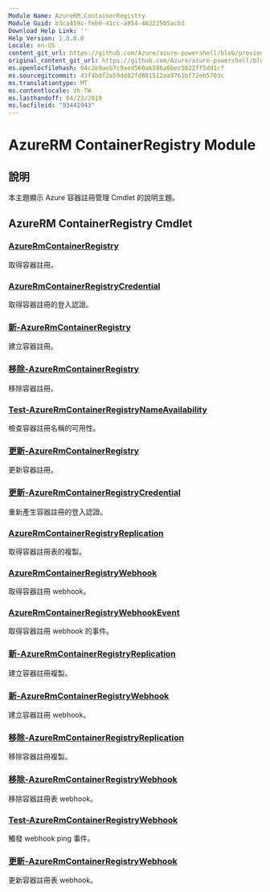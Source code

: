 ```yaml
---
Module Name: AzureRM.ContainerRegistry
Module Guid: b3ca459c-feb9-41cc-a954-46222505acb3
Download Help Link: ''
Help Version: 1.0.0.0
Locale: en-US
content_git_url: https://github.com/Azure/azure-powershell/blob/preview/src/ResourceManager/ContainerRegistry/Commands.ContainerRegistry/help/AzureRM.ContainerRegistry.md
original_content_git_url: https://github.com/Azure/azure-powershell/blob/preview/src/ResourceManager/ContainerRegistry/Commands.ContainerRegistry/help/AzureRM.ContainerRegistry.md
ms.openlocfilehash: 04c2e9aeb7c9aed560a6586a6bec5822ff5dd1cf
ms.sourcegitcommit: 43f4bdf2a59dd82fd881512aa9761bf72eb5703c
ms.translationtype: MT
ms.contentlocale: zh-TW
ms.lasthandoff: 04/23/2019
ms.locfileid: "93441943"
---
```

# AzureRM ContainerRegistry Module
## 說明
本主題顯示 Azure 容器註冊管理 Cmdlet 的說明主題。

## AzureRM ContainerRegistry Cmdlet
### [AzureRmContainerRegistry](Get-AzureRmContainerRegistry.md)
取得容器註冊。

### [AzureRmContainerRegistryCredential](Get-AzureRmContainerRegistryCredential.md)
取得容器註冊的登入認證。

### [新-AzureRmContainerRegistry](New-AzureRmContainerRegistry.md)
建立容器註冊。

### [移除-AzureRmContainerRegistry](Remove-AzureRmContainerRegistry.md)
移除容器註冊。

### [Test-AzureRmContainerRegistryNameAvailability](Test-AzureRmContainerRegistryNameAvailability.md)
檢查容器註冊名稱的可用性。

### [更新-AzureRmContainerRegistry](Update-AzureRmContainerRegistry.md)
更新容器註冊。

### [更新-AzureRmContainerRegistryCredential](Update-AzureRmContainerRegistryCredential.md)
重新產生容器註冊的登入認證。

### [AzureRmContainerRegistryReplication](Get-AzureRmContainerRegistryReplication.md)
取得容器註冊表的複製。

### [AzureRmContainerRegistryWebhook](Get-AzureRmContainerRegistryWebhook.md)
取得容器註冊 webhook。

### [AzureRmContainerRegistryWebhookEvent](Get-AzureRmContainerRegistryWebhookEvent.md)
取得容器註冊 webhook 的事件。

### [新-AzureRmContainerRegistryReplication](New-AzureRmContainerRegistryReplication.md)
建立容器註冊複製。

### [新-AzureRmContainerRegistryWebhook](New-AzureRmContainerRegistryWebhook.md)
建立容器註冊 webhook。

### [移除-AzureRmContainerRegistryReplication](Remove-AzureRmContainerRegistryReplication.md)
移除容器註冊複製。

### [移除-AzureRmContainerRegistryWebhook](Remove-AzureRmContainerRegistryWebhook.md)
移除容器註冊表 webhook。

### [Test-AzureRmContainerRegistryWebhook](Test-AzureRmContainerRegistryWebhook.md)
觸發 webhook ping 事件。

### [更新-AzureRmContainerRegistryWebhook](Update-AzureRmContainerRegistryWebhook.md)
更新容器註冊表 webhook。
